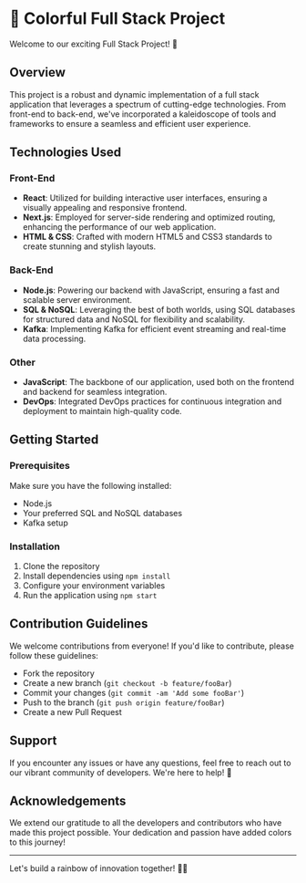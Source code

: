 # 🌈 Colorful Full Stack Project

Welcome to our exciting Full Stack Project! 🚀

## Overview

This project is a robust and dynamic implementation of a full stack application that leverages a spectrum of cutting-edge technologies. From front-end to back-end, we've incorporated a kaleidoscope of tools and frameworks to ensure a seamless and efficient user experience.

## Technologies Used

### Front-End
- **React**: Utilized for building interactive user interfaces, ensuring a visually appealing and responsive frontend.
- **Next.js**: Employed for server-side rendering and optimized routing, enhancing the performance of our web application.
- **HTML & CSS**: Crafted with modern HTML5 and CSS3 standards to create stunning and stylish layouts.

### Back-End
- **Node.js**: Powering our backend with JavaScript, ensuring a fast and scalable server environment.
- **SQL & NoSQL**: Leveraging the best of both worlds, using SQL databases for structured data and NoSQL for flexibility and scalability.
- **Kafka**: Implementing Kafka for efficient event streaming and real-time data processing.

### Other
- **JavaScript**: The backbone of our application, used both on the frontend and backend for seamless integration.
- **DevOps**: Integrated DevOps practices for continuous integration and deployment to maintain high-quality code.

## Getting Started

### Prerequisites
Make sure you have the following installed:
- Node.js
- Your preferred SQL and NoSQL databases
- Kafka setup

### Installation
1. Clone the repository
2. Install dependencies using `npm install`
3. Configure your environment variables
4. Run the application using `npm start`

## Contribution Guidelines

We welcome contributions from everyone! If you'd like to contribute, please follow these guidelines:
- Fork the repository
- Create a new branch (`git checkout -b feature/fooBar`)
- Commit your changes (`git commit -am 'Add some fooBar'`)
- Push to the branch (`git push origin feature/fooBar`)
- Create a new Pull Request

## Support

If you encounter any issues or have any questions, feel free to reach out to our vibrant community of developers. We're here to help! 🌟

## Acknowledgements

We extend our gratitude to all the developers and contributors who have made this project possible. Your dedication and passion have added colors to this journey!

---

Let's build a rainbow of innovation together! 🎨✨
